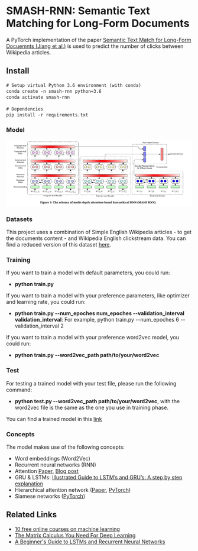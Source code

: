 # SMASH-RNN: Semantic Text Matching for Long-Form Documents

A PyTorch implementation of the paper [Semantic Text Match for Long-Form Docuemnts (Jiang et al.)](https://pub-tools-public-publication-data.storage.googleapis.com/pdf/99357ca2ef0d89250e8d0aea47607fc4c556aa09.pdf) is used to predict the number of clicks between Wikipedia articles.

## Install

```
# Setup virtual Python 3.6 environment (with conda)
conda create -n smash-rnn python=3.6
conda activate smash-rnn

# Dependencies
pip install -r requirements.txt
```

### Model

![Model architecure)](smash-rnn_architecture.png)

### Datasets
This project uses a combination of Simple English Wikipedia articles - to get the documents content - and Wikipedia English clickstream data. You can find a reduced version of this dataset [here](https://drive.google.com/open?id=1Ie_oa6FVW9o2hXjTmsm-x-I2DjHgtHwx).

### Training
If you want to train a model with default parameters, you could run:

- **python train.py**

If you want to train a model with your preference parameters, like optimizer and learning rate, you could run:

- **python train.py --num_epoches num_epoches --validation_interval validation_interval**: For example, python train.py --num_epoches 6 --validation_interval 2

If you want to train a model with your preference word2vec model, you could run:

- **python train.py --word2vec_path path/to/your/word2vec**

### Test
For testing a trained model with your test file, please run the following command:

- **python test.py --word2vec_path path/to/your/word2vec**, with the word2vec file is the same as the one you use in training phase.

You can find a trained model in this [link](https://drive.google.com/open?id=1W62KwmYUSUbRTfeyym6M22IonKRB-i27)

### Concepts

The model makes use of the following concepts:

- Word embeddings (Word2Vec)
- Recurrent neural networks (RNN)
- Attention [Paper](https://papers.nips.cc/paper/7181-attention-is-all-you-need.pdf), [Blog post](https://mlexplained.com/2017/12/29/attention-is-all-you-need-explained/)
- GRU & LSTMs: [Illustrated Guide to LSTM’s and GRU’s: A step by step explanation](https://towardsdatascience.com/illustrated-guide-to-lstms-and-gru-s-a-step-by-step-explanation-44e9eb85bf21)
- Hierarchical attention network ([Paper](https://www.aclweb.org/anthology/N16-1174), [PyTorch](https://github.com/vietnguyen91/Hierarchical-attention-networks-pytorch/blob/master/src/hierarchical_att_model.py))
- Siamese networks ([PyTorch](https://github.com/MarvinLSJ/LSTM-siamese/))

## Related Links

- [10 free online courses on machine learning](https://twitter.com/chipro/status/1157772112876060672)
- [The Matrix Calculus You Need For Deep Learning](https://explained.ai/matrix-calculus/index.html)
- [A Beginner's Guide to LSTMs and Recurrent Neural Networks](https://skymind.ai/wiki/lstm)
